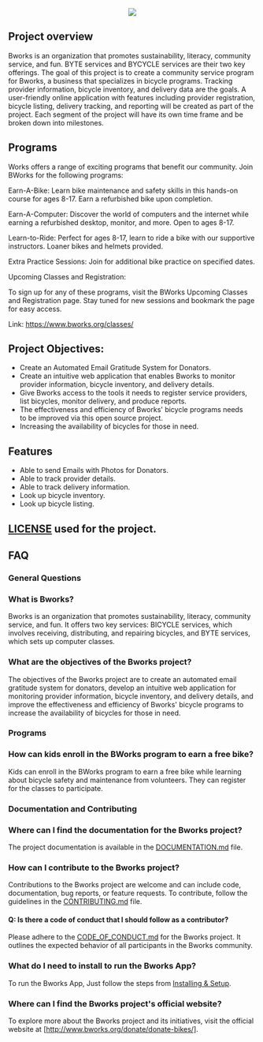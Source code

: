 <div align="center">
  <img src="https://logopond.com/logos/46128249b83d22363450617239668cf4.png">
</div>

## Project overview
Bworks is an organization that promotes sustainability, literacy, community service, and fun. BYTE services and BYCYCLE services are their two key offerings. The goal of this project is to create a community service program for Bworks, a business that specializes in bicycle programs. Tracking provider information, bicycle inventory, and delivery data are the goals. A user-friendly online application with features including provider registration, bicycle listing, delivery tracking, and reporting will be created as part of the project. Each segment of the project will have its own time frame and be broken down into milestones.

## Programs

Works offers a range of exciting programs that benefit our community. Join BWorks for the following programs:

Earn-A-Bike: Learn bike maintenance and safety skills in this hands-on course for ages 8-17. Earn a refurbished bike upon completion. 

Earn-A-Computer: Discover the world of computers and the internet while earning a refurbished desktop, monitor, and more. Open to ages 8-17.

Learn-to-Ride: Perfect for ages 8-17, learn to ride a bike with our supportive instructors. Loaner bikes and helmets provided. 

Extra Practice Sessions: Join for additional bike practice on specified dates.

Upcoming Classes and Registration: 

To sign up for any of these programs, visit the BWorks Upcoming Classes and Registration page. Stay tuned for new sessions and bookmark the page for easy access.

Link: https://www.bworks.org/classes/

## Project Objectives: 

+ Create an Automated Email Gratitude System for Donators.
+ Create an intuitive web application that enables Bworks to monitor provider information, bicycle inventory, and delivery details.
+ Give Bworks access to the tools it needs to register service providers, list bicycles, monitor delivery, and produce reports.
+ The effectiveness and efficiency of Bworks' bicycle programs needs to be improved via this open source project.
+ Increasing the availability of bicycles for those in need.

## Features

+ Able to send Emails with Photos for Donators.
+ Able to track provider details.
+ Able to track delivery information.
+ Look up bicycle inventory.
+ Look up bicycle listing.

## [LICENSE](LICENSE) used for the project.

## FAQ

### General Questions

### What is Bworks?

Bworks is an organization that promotes sustainability, literacy, community service, and fun. It offers two key services: BICYCLE services, which involves receiving, distributing, and repairing bicycles, and BYTE services, which sets up computer classes.

### What are the objectives of the Bworks project?
The objectives of the Bworks project are to create an automated email gratitude system for donators, develop an intuitive web application for monitoring provider information, bicycle inventory, and delivery details, and improve the effectiveness and efficiency of Bworks' bicycle programs to increase the availability of bicycles for those in need.

### Programs
### How can kids enroll in the BWorks program to earn a free bike?
Kids can enroll in the BWorks program to earn a free bike while learning about bicycle safety and maintenance from volunteers. They can register for the classes to participate.

### Documentation and Contributing
### Where can I find the documentation for the Bworks project?
The project documentation is available in the [DOCUMENTATION.md](DOCUMENTATION.md) file.

### How can I contribute to the Bworks project?
Contributions to the Bworks project are welcome and can include code, documentation, bug reports, or feature requests. To contribute, follow the guidelines in the [CONTRIBUTING.md](CONTRIBUTING.md) file.

#### Q: Is there a code of conduct that I should follow as a contributor?
Please adhere to the [CODE_OF_CONDUCT.md](CODE_OF_CONDUCT.md) for the Bworks project. It outlines the expected behavior of all participants in the Bworks community.

### What do I need to install to run the Bworks App?
To run the Bworks App, Just follow the steps from [Installing & Setup](Installing&setup.md).

### Where can I find the Bworks project's official website?
To explore more about the Bworks project and its initiatives, visit the official website at [http://www.bworks.org/donate/donate-bikes/]. 
